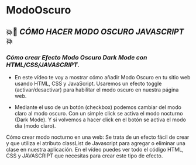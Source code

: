 # ModoOscuro

## 💥🚀 **_CÓMO HACER MODO OSCURO JAVASCRIPT_** 💥 

### **_Cómo crear Efecto Modo Oscuro Dark Mode con HTML/CSS/JAVASCRIPT._**

- En este vídeo te voy a mostrar cómo añadir Modo Oscuro en tu sitio web usando HTML, CSS y JavaScript. Usaremos un efecto toggle (activar/desactivar) para habilitar el modo oscuro en nuestra página web.

- Mediante el uso de un botón (checkbox) podemos cambiar del modo claro al modo oscuro. Con un simple click se activa el modo nocturno (Dark Mode). Y si volvemos a hacer click en el botón se activa el modo día (modo claro).

Cómo crear modo nocturno en una web: Se trata de un efecto fácil de crear y que utiliza el atributo classList de Javascript para agregar o eliminar una clase en nuestra aplicación. En el vídeo puedes ver todo el código HTML, CSS y JAVASCRIPT que necesitas para crear este tipo de efecto.
